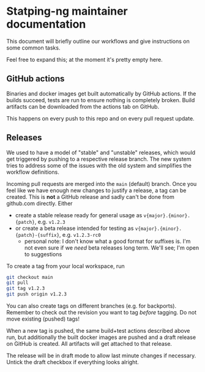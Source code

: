 # Statping-ng maintainer documentation
This document will briefly outline our workflows and give instructions on some common tasks.

Feel free to expand this; at the moment it's pretty empty here.


## GitHub actions
Binaries and docker images get built automatically by GitHub actions.
If the builds succeed, tests are run to ensure nothing is completely broken.
Build artifacts can be downloaded from the actions tab on GitHub.

This happens on every push to this repo and on every pull request update.


## Releases
We used to have a model of "stable" and "unstable" releases, which would get triggered by pushing to a respective release branch.
The new system tries to address some of the issues with the old system and simplifies the workflow definitions.

Incoming pull requests are merged into the `main` (default) branch.
Once you feel like we have enough new changes to justify a release, a tag can be created.
This is **not** a GitHub release and sadly can't be done from github.com directly.
Either
* create a stable release ready for general usage as `v{major}.{minor}.{patch}`, e.g. `v1.2.3`
* or create a beta release intended for testing as `v{major}.{minor}.{patch}-{suffix}`, e.g. `v1.2.3-rc0`
  * personal note: I don't know what a good format for suffixes is. I'm not even sure if we _need_ beta releases long term. We'll see; I'm open to suggestions

To create a tag from your local workspace, run
```bash
git checkout main
git pull
git tag v1.2.3
git push origin v1.2.3
```
You can also create tags on different branches (e.g. for backports).
Remember to check out the revision you want to tag _before_ tagging.
Do not move existing (pushed) tags!

When a new tag is pushed, the same build+test actions described above run, but additionally the built docker images are pushed and a draft release on GitHub is created.
All artifacts will get attached to that release.

The release will be in draft mode to allow last minute changes if necessary.
Untick the draft checkbox if everything looks alright.
